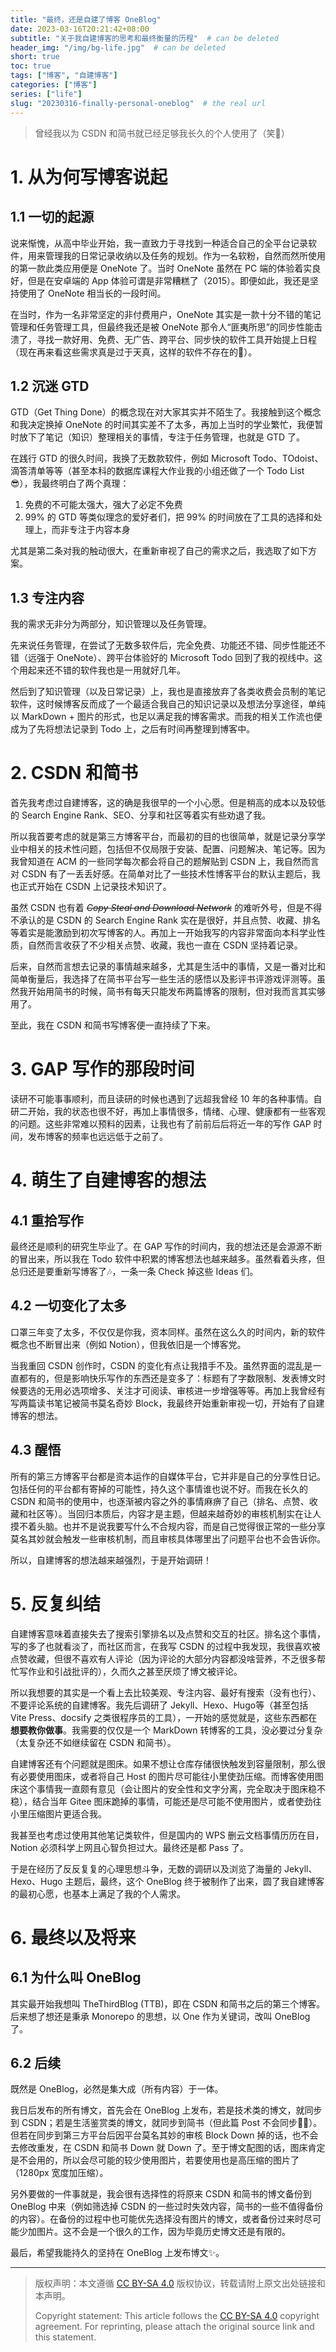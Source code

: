 ```yaml
---
title: "最终，还是自建了博客 OneBlog"
date: 2023-03-16T20:21:42+08:00
subtitle: "关于我自建博客的思考和最终衡量的历程"  # can be deleted
header_img: "/img/bg-life.jpg"  # can be deleted
short: true
toc: true
tags: ["博客", "自建博客"]
categories: ["博客"]
series: ["life"]
slug: "20230316-finally-personal-oneblog"  # the real url
---
```


> 曾经我以为 CSDN 和简书就已经足够我长久的个人使用了（笑🤣）

# 1. 从为何写博客说起

## 1.1 一切的起源

说来惭愧，从高中毕业开始，我一直致力于寻找到一种适合自己的全平台记录软件，用来管理我的日常记录收纳以及任务的规划。作为一名软粉，自然而然所使用的第一款此类应用便是 OneNote 了。当时 OneNote 虽然在 PC 端的体验着实良好，但是在安卓端的 App 体验可谓是非常糟糕了（2015）。即便如此，我还是坚持使用了 OneNote 相当长的一段时间。

在当时，作为一名非常坚定的非付费用户，OneNote 其实是一款十分不错的笔记管理和任务管理工具，但最终我还是被 OneNote 那令人“匪夷所思”的同步性能击溃了，寻找一款好用、免费、无广告、跨平台、同步快的软件工具开始提上日程（现在再来看这些需求真是过于天真，这样的软件不存在的🤣）。

## 1.2 沉迷 GTD

GTD（Get Thing Done）的概念现在对大家其实并不陌生了。我接触到这个概念和我决定换掉 OneNote 的时间其实差不了太多，再加上当时的学业繁忙，我便暂时放下了笔记（知识）整理相关的事情，专注于任务管理，也就是 GTD 了。

在践行 GTD 的很久时间，我换了无数款软件，例如 Microsoft Todo、TOdoist、滴答清单等等（甚至本科的数据库课程大作业我的小组还做了一个 Todo List 😎），我最终明白了两个真理：
1. 免费的不可能太强大，强大了必定不免费
2. 99% 的 GTD 等类似理念的爱好者们，把 99% 的时间放在了工具的选择和处理上，而非专注于内容本身

尤其是第二条对我的触动很大，在重新审视了自己的需求之后，我选取了如下方案。

## 1.3 专注内容

我的需求无非分为两部分，知识管理以及任务管理。

先来说任务管理，在尝试了无数多软件后，完全免费、功能还不错、同步性能还不错（远强于 OneNote）、跨平台体验好的 Microsoft Todo 回到了我的视线中。这个用起来还不错的软件我也是一用就好几年。

然后到了知识管理（以及日常记录）上，我也是直接放弃了各类收费会员制的笔记软件，这时候博客反而成了一个最适合我自己的知识记录以及想法分享途径，单纯以 MarkDown + 图片的形式，也足以满足我的博客需求。而我的相关工作流也便成为了先将想法记录到 Todo 上，之后有时间再整理到博客中。


# 2. CSDN 和简书

首先我考虑过自建博客，这的确是我很早的一个小心愿。但是稍高的成本以及较低的 Search Engine Rank、SEO、分享和社区等着实有些劝退了我。

所以我首要考虑的就是第三方博客平台，而最初的目的也很简单，就是记录分享学业中相关的技术性问题，包括但不仅局限于安装、配置、问题解决、笔记等。因为我曾知道在 ACM 的一些同学每次都会将自己的题解贴到 CSDN 上，我自然而言对 CSDN 有了一丢丢好感。在简单对比了一些技术性博客平台的默认主题后，我也正式开始在 CSDN 上记录技术知识了。

虽然 CSDN 也有着 ~~*Copy Steal and Download Network*~~ 的难听外号，但是不得不承认的是 CSDN 的 Search Engine Rank 实在是很好，并且点赞、收藏、排名等着实是能激励到初次写博客的人。再加上一开始我写的内容非常面向本科学业性质，自然而言收获了不少相关点赞、收藏，我也一直在 CSDN 坚持着记录。

后来，自然而言想去记录的事情越来越多，尤其是生活中的事情，又是一番对比和简单衡量后，我选择了在简书平台写一些生活的感悟以及影评书评游戏评测等。虽然我开始用简书的时候，简书有每天只能发布两篇博客的限制，但对我而言其实够用了。

至此，我在 CSDN 和简书写博客便一直持续了下来。


# 3. GAP 写作的那段时间

读研不可能事事顺利，而且读研的时候也遇到了远超我曾经 10 年的各种事情。自研二开始，我的状态也很不好，再加上事情很多，情绪、心理、健康都有一些客观的问题。这些非常难以预料的因素，让我也有了前前后后将近一年的写作 GAP 时间，发布博客的频率也远远低于之前了。

# 4. 萌生了自建博客的想法

## 4.1 重拾写作

最终还是顺利的研究生毕业了。在 GAP 写作的时间内，我的想法还是会源源不断的冒出来，所以我在 Todo 软件中积累的博客想法也越来越多。虽然看着头疼，但总归还是要重新写博客了🎶，一条一条 Check 掉这些 Ideas 们。

## 4.2 一切变化了太多

口罩三年变了太多，不仅仅是你我，资本同样。虽然在这么久的时间内，新的软件概念也不断冒出来（例如 Notion），但我依旧是一个博客党。

当我重回 CSDN 创作时，CSDN 的变化有点让我措手不及。虽然界面的混乱是一直都有的，但是影响快乐写作的东西还是变多了：标题有了字数限制、发表博文时候要选的无用必选项增多、关注才可阅读、审核进一步增强等等。再加上我曾经有写两篇读书笔记被简书莫名奇妙 Block，我最终开始重新审视一切，开始有了自建博客的想法。

## 4.3 醒悟

所有的第三方博客平台都是资本运作的自媒体平台，它并非是自己的分享性日记。包括任何的平台都有寄掉的可能性，持久这个事情谁也说不好。而我在长久的 CSDN 和简书的使用中，也逐渐被内容之外的事情麻痹了自己（排名、点赞、收藏和社区等）。当回归本质后，内容才是主题，但越来越奇妙的审核机制实在让人摸不着头脑。也并不是说我要写什么不合规内容，而是自己觉得很正常的一些分享莫名其妙就会触发一些审核机制，而且审核具体哪里出了问题平台也不会告诉你。

所以，自建博客的想法越来越强烈，于是开始调研！

# 5. 反复纠结

自建博客意味着直接失去了搜索引擎排名以及点赞和交互的社区。排名这个事情，写的多了也就看淡了，而社区而言，在我写 CSDN 的过程中我发现，我很喜欢被点赞收藏，但很不喜欢有人评论（因为评论的大部分内容都没啥营养，不乏很多帮忙写作业和引战批评的），久而久之甚至厌烦了博文被评论。

所以我想要的其实是一个看上去比较美观、专注内容、最好有搜索（没有也行）、不要评论系统的自建博客。我先后调研了 Jekyll、Hexo、Hugo等（甚至包括 Vite Press、docsify 之类很程序员的工具），一开始的感觉就是，这些东西都在**想要教你做事**。我需要的仅仅是一个 MarkDown 转博客的工具，没必要过分复杂（太复杂还不如继续留在 CSDN 和简书）。

自建博客还有个问题就是图床。如果不想让仓库存储很快触发到容量限制，那么很有必要使用图床，或者将自己 Host 的图片尽可能往小里使劲压缩。而博客使用图床这个事情我一直颇有意见（会让图片的安全性和文字分离，完全取决于图床稳不稳），结合当年 Gitee 图床跪掉的事情，可能还是尽可能不使用图片，或者使劲往小里压缩图片更适合我。

我甚至也考虑过使用其他笔记类软件，但是国内的 WPS 删云文档事情历历在目，Notion 必须科学上网且心智负担过大。最终还是都 Pass 了。

于是在经历了反反复复的心理思想斗争，无数的调研以及浏览了海量的 Jekyll、Hexo、Hugo 主题后，最终，这个 OneBlog 终于被制作了出来，圆了我自建博客的最初心愿，也基本上满足了我的个人需求。

# 6. 最终以及将来

## 6.1 为什么叫 OneBlog

其实最开始我想叫 TheThirdBlog (TTB)，即在 CSDN 和简书之后的第三个博客。后来想了想还是秉承 Monorepo 的思想，以 One 作为关键词，改叫 OneBlog 了。

## 6.2 后续

既然是 OneBlog，必然是集大成（所有内容）于一体。

我日后发布的所有博文，首先会在 OneBlog 上发布，若是技术类的博文，就同步到 CSDN；若是生活鉴赏类的博文，就同步到简书（但此篇 Post 不会同步😶‍🌫️）。但若在同步到第三方平台后因平台莫名其妙的审核 Block Down 掉的话，也不会去修改重发，在 CSDN 和简书 Down 就 Down 了。至于博文配图的话，图床肯定是不会用的，所以会尽可能的较少使用图片，若要使用也是高压缩的图片了（1280px 宽度加压缩）。

另外要做的一件事就是，我会很有选择性的将原来 CSDN 和简书的博文备份到 OneBlog 中来（例如筛选掉 CSDN 的一些过时失效内容，简书的一些不值得备份的内容）。在备份的过程中也可能优先选择没有图片的博文，或者备份过来时尽可能少加图片。这不会是一个很久的工作，因为毕竟历史博文还是有限的。

最后，希望我能持久的坚持在 OneBlog 上发布博文✨。

---

> 版权声明：本文遵循 [CC BY-SA 4.0](https://creativecommons.org/licenses/by-sa/4.0/deed.zh) 版权协议，转载请附上原文出处链接和本声明。
>
> Copyright statement: This article follows the [CC BY-SA 4.0](https://creativecommons.org/licenses/by-sa/4.0/deed.en) copyright agreement. For reprinting, please attach the original source link and this statement.
